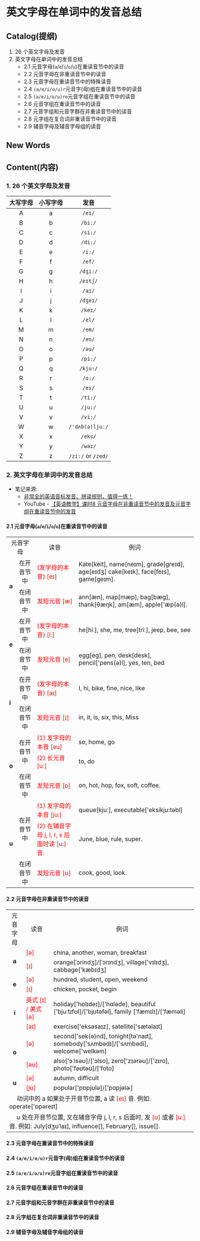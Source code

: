 #  英文字母在单词中的发音总结



## Catalog(提纲) 
1. 26 个英文字母及发音
2. 英文字母在单词中的发音总结
    + 2.1 元音字母(`a`/`e`/`i`/`o`/`u`)在重读音节中的读音
    + 2.2 元音字母在非重读音节中的读音
    + 2.3 元音字母在重读音节中的特殊读音
    + 2.4 `(a/e/i/o/u)r`元音字(母)组在重读音节中的读音
    + 2.5 `(a/e/i/o/u)re`元音字组在重读音节中的读音
    + 2.6 元音字组在重读音节中的读音
    + 2.7 元音字组和元音字群在非重读音节中的读音
    + 2.8 元字组在复合词非重读音节中的读音
    + 2.9 辅音字母及辅音字母组的读音





## New Words



## Content(内容)

### 1. 26 个英文字母及发音
| 大写字母| 小写字母| 发音|
|:---:|:---:|:---:|
| A | a | `/eɪ/` |
| B | b | `/biː/` |
| C | c | `/si:/` |
| D | d | `/di:/` |
| E | e | `/i:/` |
| F | f | `/ef/` |
| G | g | `/dʒi:/` |
| H | h | `/eɪtʃ/` |
| I | i | `/aɪ/` |
| J | j | `/dʒeɪ/` |
| K | k | `/keɪ/` |
| L | l | `/el/` |
| M | m | `/em/` |
| N | n | `/en/` |
| O | o | `/əu/` |
| P | p | `/pi:/` |
| Q | q | `/kju:/` |
| R | r | `/ɑ:/` |
| S | s | `/es/` |
| T | t | `/ti:/` |
| U | u | `/ju:/` |
| V | v | `/vi:/` |
| W | w | `/'dʌb(ə)ljuː/` |
| X | x | `/eks/` |
| Y | y | `/waɪ/` |
| Z | z | `/zi:/` or `/zed/` |


### 2. 英文字母在单词中的发音总结
- 笔记来源:
    + [非常全的英语音标发音、拼读规则，值得一练！](https://zhuanlan.zhihu.com/p/38602258)
    + YouTube - [【英语教学】课时8 元音字母在非重读音节中的发音及元音字组在重读音节中的发音](https://www.youtube.com/watch?v=0Mz1yGZwrOI)

    
#### 2.1 元音字母(`a`/`e`/`i`/`o`/`u`)在重读音节中的读音
<table>
    <tr>
        <td colspan="2" style="text-align:center;">元音字母</td>
        <td style="text-align:center;">读音</td>
        <td style="text-align:center;">例词</td>
    </tr>
    <tr>
        <td rowspan="2"><strong>a</strong></td>
        <td style="text-align:center;">在开音节中</td>
        <td style="color:red;">(发字母的本音) [eɪ]</td>
        <td>
            Kate[keit], name[neɪm], grade[greɪd], age[eɪdʒ]
            cake[keɪk], face[feɪs], game[geɪm].
        </td>
    </tr>
    <tr>
        <td style="text-align:center;">在闭音节中</td>
        <td style="color:red;">发短元音 [æ]</td>
        <td>
            ann[æn], map[mæp], bag[bæg], thank[θæŋk], am[æm],
            apple['æp(ə)l].
        </td>
    </tr>
    <tr>
        <td rowspan="2"><strong>e</strong></td>
        <td style="text-align:center;">在开音节中</td>
        <td style="color:red;">(发字母的本音) [i:]</td>
        <td>
            he[hiː], she, me, tree[triː], jeep, bee, see
        </td>
    </tr>
    <tr>
        <td style="text-align:center;">在闭音节中</td>
        <td style="color:red;">发短元音 [e]</td>
        <td>
            egg[eg], pen, desk[desk], pencil['pens(ə)l], yes, ten, bed
        </td>
    </tr>
    <tr>
        <td rowspan="2"><strong>i</strong></td>
        <td style="text-align:center;">在开音节中</td>
        <td style="color:red;">(发字母的本音) [aɪ]</td>
        <td>
            I, hi, bike, fine, nice, like
        </td>
    </tr>
    <tr>
        <td style="text-align:center;">在闭音节中</td>
        <td style="color:red;">发短元音 [ɪ]</td>
        <td>
            in, it, is, six, this, Miss
        </td>
    </tr>
    <tr>
        <td rowspan="3"><strong>o</strong></td>
        <td style="text-align:center;" rowspan="2">在开音节中</td>
        <td style="color:red;">(1) 发字母的本音 [əu]</td>
        <td>
            so, home, go
        </td>
    </tr>
    <tr>
        <td style="color:red;">
            (2) 长元音 [u:]</td>
        <td>
           to, do
        </td>
    </tr>
    <tr>
        <td style="text-align:center;">在闭音节中</td>
        <td style="color:red;">发短元音 [ɒ]</td>
        <td>
            on, hot, hop, fox, soft, coffee.
        </td>
    </tr>
    <tr>
        <td rowspan="3"><strong>u</strong></td>
        <td style="text-align:center;" rowspan="2">在开音节中<br></td>
        <td style="color:red;">(1) 发字母的本音 [ju:]</td>
        <td>
            queue[kjuː],  executable['eksikju:təbl]
        </td>
    </tr>
    <tr>
        <td style="color:red;">
            (2) 在辅音字母 j, l, r, s 后面时读 [u:] 音.</td>
        <td>
            June, blue, rule, super.
        </td>
    </tr>
    <tr>
        <td style="text-align:center;">在闭音节中</td>
        <td style="color:red;">发短元音 [ʊ]</td>
        <td>
            cook, good, look.
        </td>
    </tr>
</table>


#### 2.2 元音字母在非重读音节中的读音
<table>
    <tr>
        <td style="text-align:center;">元音字母</td>
        <td style="text-align:center;">读音</td>
        <td style="text-align:center;">例词</td>
    </tr>
    <tr>
        <td rowspan="2" style="text-align:center;"><strong>a</strong></td>
        <td style="color:red;" style="text-align:center;">[ə]</td>
        <td>
            china, another, woman, breakfast
        </td>
    </tr>
    <tr>
        <td style="color:red;" style="text-align:center;">[ɪ]</td>
        <td>
            orange[ˈɔrindʒ]/[ˈɔrɪndʒ], village['vɪlɪdʒ], cabbage['kæbɪdʒ]
        </td>
    </tr>
    <tr>
        <td rowspan="2" style="text-align:center;"><strong>e</strong></td>
        <td style="color:red;" style="text-align:center;">[ə]</td>
        <td>
            hundred, student, open, weekend
        </td>
    </tr>
    <tr>
        <td style="color:red;" style="text-align:center;">[ɪ]</td>
        <td>
            chicken, pocket, begin
        </td>
    </tr>
    <tr>
        <td rowspan="2" style="text-align:center;"><strong>i</strong></td>
        <td style="color:red;" style="text-align:center;">
            英式 [ɪ] / 美式 [ə]
        </td>
        <td>
            holiday['hɒlɪdeɪ]/['hɑləde], beautiful ['bjuːtɪfʊl]/['bjʊtəfəl], family ['fæmɪlɪ]/['fæməli]
        </td>
    </tr>
    <tr>
        <td style="color:red;" style="text-align:center;">[aɪ]</td>
        <td>
            exercise['eksəsaɪz], satellite['sætəlaɪt]
        </td>
    </tr>
    <tr>
        <td rowspan="2" style="text-align:center;"><strong>o</strong></td>
        <td style="color:red;" style="text-align:center;">[ə]</td>
        <td>
            second['sek(ə)nd], tonight[tə'naɪt],
            somebody['sʌmbədɪ]/['sʌmbədi],
            welcome['welkəm]
        </td>
    </tr>
    <tr>
        <td style="color:red;" style="text-align:center;">[əʊ]</td>
        <td>
            also['ɔːlsəʊ]/['ɔlso], zero['zɪərəʊ]/['zɪro],
            photo['fəʊtəʊ]/['foto]
        </td>
    </tr>
    <tr>
        <td rowspan="2" style="text-align:center;"><strong>u</strong></td>
        <td style="color:red;" style="text-align:center;">[ə]</td>
        <td>
            autumn, difficult
        </td>
    </tr>
    <tr>
        <td style="color:red;" style="text-align:center;">[jʊ]</td>
        <td>
           popular['pɒpjʊlə]/['pɑpjəlɚ]
        </td>
    </tr>
    <tr>
        <td colspan="3" style="text-indent: 20px;">
            动词中的 a 如果处于开音节位置, a 读 
            <span style="color:red;">[eɪ]</span> 音.
            例如: operate['ɒpəreɪt]
        </td>
    </tr>
    <tr>
        <td colspan="3" style="text-indent: 20px;">
            u 处在开音节位置, 又在辅音字母 j, l, r, s 后面时, 发  
            <span style="color:red;">[ʊ]</span> 或者  
            <span style="color:red;">[uː]</span> 音. 
            例如: July[dʒʊˈlaɪ], influence[],  February[],  issue[].
        </td>
    </tr>
</table>


#### 2.3 元音字母在重读音节中的特殊读音


#### 2.4 `(a/e/i/o/u)r`元音字(母)组在重读音节中的读音


#### 2.5 `(a/e/i/o/u)re`元音字组在重读音节中的读音


#### 2.6 元音字组在重读音节中的读音


#### 2.7 元音字组和元音字群在非重读音节中的读音


#### 2.8 元字组在复合词非重读音节中的读音


#### 2.9 辅音字母及辅音字母组的读音
